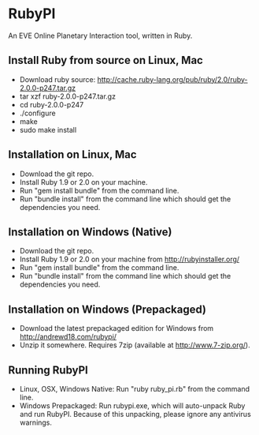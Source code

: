 RubyPI
======

An EVE Online Planetary Interaction tool, written in Ruby.

Install Ruby from source on Linux, Mac
--------------------------------------

* Download ruby source: http://cache.ruby-lang.org/pub/ruby/2.0/ruby-2.0.0-p247.tar.gz
* tar xzf ruby-2.0.0-p247.tar.gz
* cd ruby-2.0.0-p247
* ./configure
* make
* sudo make install

Installation on Linux, Mac
--------------------------

 * Download the git repo.
 * Install Ruby 1.9 or 2.0 on your machine.
 * Run "gem install bundle" from the command line.
 * Run "bundle install" from the command line which should get the dependencies you need.

Installation on Windows (Native)
--------------------------------

 * Download the git repo.
 * Install Ruby 1.9 or 2.0 on your machine from http://rubyinstaller.org/
 * Run "gem install bundle" from the command line.
 * Run "bundle install" from the command line which should get the dependencies you need.


Installation on Windows (Prepackaged)
-------------------------------------

 * Download the latest prepackaged edition for Windows from http://andrewd18.com/rubypi/
 * Unzip it somewhere. Requires 7zip (available at http://www.7-zip.org/).


Running RubyPI
--------------

 * Linux, OSX, Windows Native: Run "ruby ruby_pi.rb" from the command line.
 * Windows Prepackaged: Run rubypi.exe, which will auto-unpack Ruby and run RubyPI. Because of this unpacking, please ignore any antivirus warnings.
